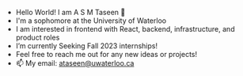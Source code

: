 - Hello World! I am A S M Taseen 👾
- I'm a sophomore at the University of Waterloo
- I am interested in frontend with React, backend, infrastructure, and product roles
- I’m currently Seeking Fall 2023 internships!
- Feel free to reach me out for any new ideas or projects!
- 📫 My email: ataseen@uwaterloo.ca

<!---
Taseen08/Taseen08 is a ✨ special ✨ repository because its `README.md` (this file) appears on your GitHub profile.
You can click the Preview link to take a look at your changes.
--->
